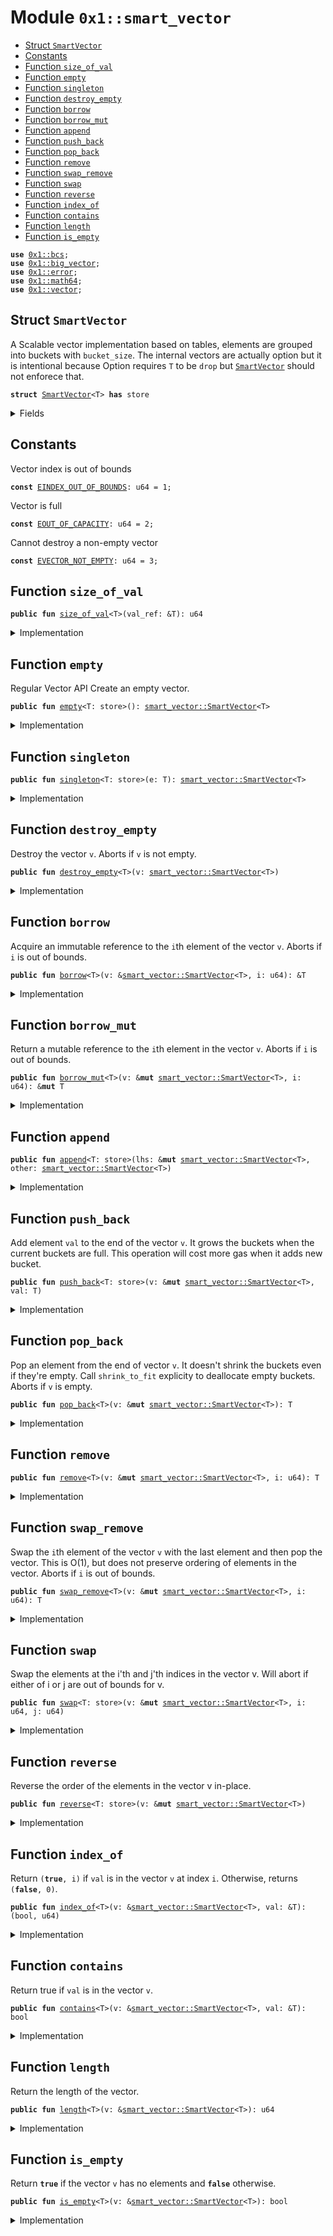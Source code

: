
<a name="0x1_smart_vector"></a>

# Module `0x1::smart_vector`



-  [Struct `SmartVector`](#0x1_smart_vector_SmartVector)
-  [Constants](#@Constants_0)
-  [Function `size_of_val`](#0x1_smart_vector_size_of_val)
-  [Function `empty`](#0x1_smart_vector_empty)
-  [Function `singleton`](#0x1_smart_vector_singleton)
-  [Function `destroy_empty`](#0x1_smart_vector_destroy_empty)
-  [Function `borrow`](#0x1_smart_vector_borrow)
-  [Function `borrow_mut`](#0x1_smart_vector_borrow_mut)
-  [Function `append`](#0x1_smart_vector_append)
-  [Function `push_back`](#0x1_smart_vector_push_back)
-  [Function `pop_back`](#0x1_smart_vector_pop_back)
-  [Function `remove`](#0x1_smart_vector_remove)
-  [Function `swap_remove`](#0x1_smart_vector_swap_remove)
-  [Function `swap`](#0x1_smart_vector_swap)
-  [Function `reverse`](#0x1_smart_vector_reverse)
-  [Function `index_of`](#0x1_smart_vector_index_of)
-  [Function `contains`](#0x1_smart_vector_contains)
-  [Function `length`](#0x1_smart_vector_length)
-  [Function `is_empty`](#0x1_smart_vector_is_empty)


<pre><code><b>use</b> <a href="../../move-stdlib/doc/bcs.md#0x1_bcs">0x1::bcs</a>;
<b>use</b> <a href="big_vector.md#0x1_big_vector">0x1::big_vector</a>;
<b>use</b> <a href="../../move-stdlib/doc/error.md#0x1_error">0x1::error</a>;
<b>use</b> <a href="math64.md#0x1_math64">0x1::math64</a>;
<b>use</b> <a href="../../move-stdlib/doc/vector.md#0x1_vector">0x1::vector</a>;
</code></pre>



<a name="0x1_smart_vector_SmartVector"></a>

## Struct `SmartVector`

A Scalable vector implementation based on tables, elements are grouped into buckets with <code>bucket_size</code>.
The internal vectors are actually option but it is intentional because Option requires <code>T</code> to be <code>drop</code> but
<code><a href="smart_vector.md#0x1_smart_vector_SmartVector">SmartVector</a></code> should not enforece that.


<pre><code><b>struct</b> <a href="smart_vector.md#0x1_smart_vector_SmartVector">SmartVector</a>&lt;T&gt; <b>has</b> store
</code></pre>



<details>
<summary>Fields</summary>


<dl>
<dt>
<code>inline_inner: <a href="../../move-stdlib/doc/vector.md#0x1_vector">vector</a>&lt;T&gt;</code>
</dt>
<dd>

</dd>
<dt>
<code>table_inner: <a href="../../move-stdlib/doc/vector.md#0x1_vector">vector</a>&lt;<a href="big_vector.md#0x1_big_vector_BigVector">big_vector::BigVector</a>&lt;T&gt;&gt;</code>
</dt>
<dd>

</dd>
</dl>


</details>

<a name="@Constants_0"></a>

## Constants


<a name="0x1_smart_vector_EINDEX_OUT_OF_BOUNDS"></a>

Vector index is out of bounds


<pre><code><b>const</b> <a href="smart_vector.md#0x1_smart_vector_EINDEX_OUT_OF_BOUNDS">EINDEX_OUT_OF_BOUNDS</a>: u64 = 1;
</code></pre>



<a name="0x1_smart_vector_EOUT_OF_CAPACITY"></a>

Vector is full


<pre><code><b>const</b> <a href="smart_vector.md#0x1_smart_vector_EOUT_OF_CAPACITY">EOUT_OF_CAPACITY</a>: u64 = 2;
</code></pre>



<a name="0x1_smart_vector_EVECTOR_NOT_EMPTY"></a>

Cannot destroy a non-empty vector


<pre><code><b>const</b> <a href="smart_vector.md#0x1_smart_vector_EVECTOR_NOT_EMPTY">EVECTOR_NOT_EMPTY</a>: u64 = 3;
</code></pre>



<a name="0x1_smart_vector_size_of_val"></a>

## Function `size_of_val`



<pre><code><b>public</b> <b>fun</b> <a href="smart_vector.md#0x1_smart_vector_size_of_val">size_of_val</a>&lt;T&gt;(val_ref: &T): u64
</code></pre>



<details>
<summary>Implementation</summary>


<pre><code><b>public</b> <b>fun</b> <a href="smart_vector.md#0x1_smart_vector_size_of_val">size_of_val</a>&lt;T&gt;(val_ref: &T): u64 {
    // Return <a href="../../move-stdlib/doc/vector.md#0x1_vector">vector</a> length of vectorized BCS representation.
    <a href="../../move-stdlib/doc/vector.md#0x1_vector_length">vector::length</a>(&<a href="../../move-stdlib/doc/bcs.md#0x1_bcs_to_bytes">bcs::to_bytes</a>(val_ref))
}
</code></pre>



</details>

<a name="0x1_smart_vector_empty"></a>

## Function `empty`

Regular Vector API
Create an empty vector.


<pre><code><b>public</b> <b>fun</b> <a href="smart_vector.md#0x1_smart_vector_empty">empty</a>&lt;T: store&gt;(): <a href="smart_vector.md#0x1_smart_vector_SmartVector">smart_vector::SmartVector</a>&lt;T&gt;
</code></pre>



<details>
<summary>Implementation</summary>


<pre><code><b>public</b> <b>fun</b> <a href="smart_vector.md#0x1_smart_vector_empty">empty</a>&lt;T: store&gt;(): <a href="smart_vector.md#0x1_smart_vector_SmartVector">SmartVector</a>&lt;T&gt; {
    <a href="smart_vector.md#0x1_smart_vector_SmartVector">SmartVector</a> {
        inline_inner: <a href="../../move-stdlib/doc/vector.md#0x1_vector">vector</a>[],
        table_inner: <a href="../../move-stdlib/doc/vector.md#0x1_vector">vector</a>[],
    }
}
</code></pre>



</details>

<a name="0x1_smart_vector_singleton"></a>

## Function `singleton`



<pre><code><b>public</b> <b>fun</b> <a href="smart_vector.md#0x1_smart_vector_singleton">singleton</a>&lt;T: store&gt;(e: T): <a href="smart_vector.md#0x1_smart_vector_SmartVector">smart_vector::SmartVector</a>&lt;T&gt;
</code></pre>



<details>
<summary>Implementation</summary>


<pre><code><b>public</b> <b>fun</b> <a href="smart_vector.md#0x1_smart_vector_singleton">singleton</a>&lt;T: store&gt;(e: T): <a href="smart_vector.md#0x1_smart_vector_SmartVector">SmartVector</a>&lt;T&gt; {
    <b>let</b> v = <a href="smart_vector.md#0x1_smart_vector_empty">empty</a>();
    <a href="smart_vector.md#0x1_smart_vector_push_back">push_back</a>(&<b>mut</b> v, e);
    v
}
</code></pre>



</details>

<a name="0x1_smart_vector_destroy_empty"></a>

## Function `destroy_empty`

Destroy the vector <code>v</code>.
Aborts if <code>v</code> is not empty.


<pre><code><b>public</b> <b>fun</b> <a href="smart_vector.md#0x1_smart_vector_destroy_empty">destroy_empty</a>&lt;T&gt;(v: <a href="smart_vector.md#0x1_smart_vector_SmartVector">smart_vector::SmartVector</a>&lt;T&gt;)
</code></pre>



<details>
<summary>Implementation</summary>


<pre><code><b>public</b> <b>fun</b> <a href="smart_vector.md#0x1_smart_vector_destroy_empty">destroy_empty</a>&lt;T&gt;(v: <a href="smart_vector.md#0x1_smart_vector_SmartVector">SmartVector</a>&lt;T&gt;) {
    <b>assert</b>!(<a href="smart_vector.md#0x1_smart_vector_is_empty">is_empty</a>(&v), <a href="../../move-stdlib/doc/error.md#0x1_error_invalid_argument">error::invalid_argument</a>(<a href="smart_vector.md#0x1_smart_vector_EVECTOR_NOT_EMPTY">EVECTOR_NOT_EMPTY</a>));
    <b>let</b> <a href="smart_vector.md#0x1_smart_vector_SmartVector">SmartVector</a> { inline_inner, table_inner} = v;
    <a href="../../move-stdlib/doc/vector.md#0x1_vector_destroy_empty">vector::destroy_empty</a>(inline_inner);
    <a href="../../move-stdlib/doc/vector.md#0x1_vector_destroy_empty">vector::destroy_empty</a>(table_inner);
}
</code></pre>



</details>

<a name="0x1_smart_vector_borrow"></a>

## Function `borrow`

Acquire an immutable reference to the <code>i</code>th element of the vector <code>v</code>.
Aborts if <code>i</code> is out of bounds.


<pre><code><b>public</b> <b>fun</b> <a href="smart_vector.md#0x1_smart_vector_borrow">borrow</a>&lt;T&gt;(v: &<a href="smart_vector.md#0x1_smart_vector_SmartVector">smart_vector::SmartVector</a>&lt;T&gt;, i: u64): &T
</code></pre>



<details>
<summary>Implementation</summary>


<pre><code><b>public</b> <b>fun</b> <a href="smart_vector.md#0x1_smart_vector_borrow">borrow</a>&lt;T&gt;(v: &<a href="smart_vector.md#0x1_smart_vector_SmartVector">SmartVector</a>&lt;T&gt;, i: u64): &T {
    <b>assert</b>!(i &lt; <a href="smart_vector.md#0x1_smart_vector_length">length</a>(v), <a href="../../move-stdlib/doc/error.md#0x1_error_invalid_argument">error::invalid_argument</a>(<a href="smart_vector.md#0x1_smart_vector_EINDEX_OUT_OF_BOUNDS">EINDEX_OUT_OF_BOUNDS</a>));
    <b>let</b> inline_len = <a href="../../move-stdlib/doc/vector.md#0x1_vector_length">vector::length</a>(&v.inline_inner);
    <b>if</b> (i &lt; inline_len) {
        <a href="../../move-stdlib/doc/vector.md#0x1_vector_borrow">vector::borrow</a>(&v.inline_inner, i)
    } <b>else</b> {
        <a href="big_vector.md#0x1_big_vector_borrow">big_vector::borrow</a>(<a href="../../move-stdlib/doc/vector.md#0x1_vector_borrow">vector::borrow</a>(&v.table_inner, 0), i - inline_len)
    }
}
</code></pre>



</details>

<a name="0x1_smart_vector_borrow_mut"></a>

## Function `borrow_mut`

Return a mutable reference to the <code>i</code>th element in the vector <code>v</code>.
Aborts if <code>i</code> is out of bounds.


<pre><code><b>public</b> <b>fun</b> <a href="smart_vector.md#0x1_smart_vector_borrow_mut">borrow_mut</a>&lt;T&gt;(v: &<b>mut</b> <a href="smart_vector.md#0x1_smart_vector_SmartVector">smart_vector::SmartVector</a>&lt;T&gt;, i: u64): &<b>mut</b> T
</code></pre>



<details>
<summary>Implementation</summary>


<pre><code><b>public</b> <b>fun</b> <a href="smart_vector.md#0x1_smart_vector_borrow_mut">borrow_mut</a>&lt;T&gt;(v: &<b>mut</b> <a href="smart_vector.md#0x1_smart_vector_SmartVector">SmartVector</a>&lt;T&gt;, i: u64): &<b>mut</b> T {
    <b>assert</b>!(i &lt; <a href="smart_vector.md#0x1_smart_vector_length">length</a>(v), <a href="../../move-stdlib/doc/error.md#0x1_error_invalid_argument">error::invalid_argument</a>(<a href="smart_vector.md#0x1_smart_vector_EINDEX_OUT_OF_BOUNDS">EINDEX_OUT_OF_BOUNDS</a>));
    <b>let</b> inline_len = <a href="../../move-stdlib/doc/vector.md#0x1_vector_length">vector::length</a>(&v.inline_inner);
    <b>if</b> (i &lt; inline_len) {
        <a href="../../move-stdlib/doc/vector.md#0x1_vector_borrow_mut">vector::borrow_mut</a>(&<b>mut</b> v.inline_inner, i)
    } <b>else</b> {
        <a href="big_vector.md#0x1_big_vector_borrow_mut">big_vector::borrow_mut</a>(<a href="../../move-stdlib/doc/vector.md#0x1_vector_borrow_mut">vector::borrow_mut</a>(&<b>mut</b> v.table_inner, 0), i - inline_len)
    }
}
</code></pre>



</details>

<a name="0x1_smart_vector_append"></a>

## Function `append`



<pre><code><b>public</b> <b>fun</b> <a href="smart_vector.md#0x1_smart_vector_append">append</a>&lt;T: store&gt;(lhs: &<b>mut</b> <a href="smart_vector.md#0x1_smart_vector_SmartVector">smart_vector::SmartVector</a>&lt;T&gt;, other: <a href="smart_vector.md#0x1_smart_vector_SmartVector">smart_vector::SmartVector</a>&lt;T&gt;)
</code></pre>



<details>
<summary>Implementation</summary>


<pre><code><b>public</b> <b>fun</b> <a href="smart_vector.md#0x1_smart_vector_append">append</a>&lt;T: store&gt;(lhs: &<b>mut</b> <a href="smart_vector.md#0x1_smart_vector_SmartVector">SmartVector</a>&lt;T&gt;, other: <a href="smart_vector.md#0x1_smart_vector_SmartVector">SmartVector</a>&lt;T&gt;) {
    <b>let</b> half_len = <a href="smart_vector.md#0x1_smart_vector_length">length</a>(&other) / 2;
    <b>let</b> i = 0;
    <b>while</b> (i &lt; half_len) {
        <a href="smart_vector.md#0x1_smart_vector_push_back">push_back</a>(lhs, <a href="smart_vector.md#0x1_smart_vector_swap_remove">swap_remove</a>(&<b>mut</b> other, i));
        i = i + 1;
    };
    <b>while</b> (<a href="smart_vector.md#0x1_smart_vector_length">length</a>(&other) &gt; 0) {
        <a href="smart_vector.md#0x1_smart_vector_push_back">push_back</a>(lhs, <a href="smart_vector.md#0x1_smart_vector_pop_back">pop_back</a>(&<b>mut</b> other));
    };
    <a href="smart_vector.md#0x1_smart_vector_destroy_empty">destroy_empty</a>(other);
}
</code></pre>



</details>

<a name="0x1_smart_vector_push_back"></a>

## Function `push_back`

Add element <code>val</code> to the end of the vector <code>v</code>. It grows the buckets when the current buckets are full.
This operation will cost more gas when it adds new bucket.


<pre><code><b>public</b> <b>fun</b> <a href="smart_vector.md#0x1_smart_vector_push_back">push_back</a>&lt;T: store&gt;(v: &<b>mut</b> <a href="smart_vector.md#0x1_smart_vector_SmartVector">smart_vector::SmartVector</a>&lt;T&gt;, val: T)
</code></pre>



<details>
<summary>Implementation</summary>


<pre><code><b>public</b> <b>fun</b> <a href="smart_vector.md#0x1_smart_vector_push_back">push_back</a>&lt;T: store&gt;(v: &<b>mut</b> <a href="smart_vector.md#0x1_smart_vector_SmartVector">SmartVector</a>&lt;T&gt;, val: T) {
    <b>let</b> len = <a href="smart_vector.md#0x1_smart_vector_length">length</a>(v);
    <b>let</b> inline_len = <a href="../../move-stdlib/doc/vector.md#0x1_vector_length">vector::length</a>(&v.inline_inner);
    <b>let</b> val_size = <a href="smart_vector.md#0x1_smart_vector_size_of_val">size_of_val</a>(&val);
    <b>if</b> (len == inline_len) {
        <b>if</b> (val_size * (inline_len + 1) &lt; 150 /* magic number */) {
            <b>assert</b>!(<a href="../../move-stdlib/doc/vector.md#0x1_vector_length">vector::length</a>(&v.table_inner) == 0, 123);
            <a href="../../move-stdlib/doc/vector.md#0x1_vector_push_back">vector::push_back</a>(&<b>mut</b> v.inline_inner, val);
            <b>return</b>
        };
        <b>let</b> estimated_avg_size = (<a href="smart_vector.md#0x1_smart_vector_size_of_val">size_of_val</a>(&v.inline_inner) + val_size) / (inline_len + 1);
        <b>let</b> bucket_size = max(1024 /* free_write_quota */ / estimated_avg_size, 1);
        <a href="../../move-stdlib/doc/vector.md#0x1_vector_push_back">vector::push_back</a>(&<b>mut</b> v.table_inner, <a href="big_vector.md#0x1_big_vector_empty">big_vector::empty</a>(bucket_size));
    };
    <a href="big_vector.md#0x1_big_vector_push_back">big_vector::push_back</a>(<a href="../../move-stdlib/doc/vector.md#0x1_vector_borrow_mut">vector::borrow_mut</a>(&<b>mut</b> v.table_inner, 0), val);
}
</code></pre>



</details>

<a name="0x1_smart_vector_pop_back"></a>

## Function `pop_back`

Pop an element from the end of vector <code>v</code>. It doesn't shrink the buckets even if they're empty.
Call <code>shrink_to_fit</code> explicity to deallocate empty buckets.
Aborts if <code>v</code> is empty.


<pre><code><b>public</b> <b>fun</b> <a href="smart_vector.md#0x1_smart_vector_pop_back">pop_back</a>&lt;T&gt;(v: &<b>mut</b> <a href="smart_vector.md#0x1_smart_vector_SmartVector">smart_vector::SmartVector</a>&lt;T&gt;): T
</code></pre>



<details>
<summary>Implementation</summary>


<pre><code><b>public</b> <b>fun</b> <a href="smart_vector.md#0x1_smart_vector_pop_back">pop_back</a>&lt;T&gt;(v: &<b>mut</b> <a href="smart_vector.md#0x1_smart_vector_SmartVector">SmartVector</a>&lt;T&gt;): T {
    <b>assert</b>!(!<a href="smart_vector.md#0x1_smart_vector_is_empty">is_empty</a>(v), <a href="../../move-stdlib/doc/error.md#0x1_error_invalid_argument">error::invalid_argument</a>(<a href="smart_vector.md#0x1_smart_vector_EINDEX_OUT_OF_BOUNDS">EINDEX_OUT_OF_BOUNDS</a>));
    <b>let</b> table_inner = &<b>mut</b> v.table_inner;
    <b>if</b> (<a href="../../move-stdlib/doc/vector.md#0x1_vector_length">vector::length</a>(table_inner) != 0) {
        <b>let</b> big_vec = <a href="../../move-stdlib/doc/vector.md#0x1_vector_pop_back">vector::pop_back</a>(table_inner);
        <b>let</b> val = <a href="big_vector.md#0x1_big_vector_pop_back">big_vector::pop_back</a>(&<b>mut</b> big_vec);
        <b>if</b> (<a href="big_vector.md#0x1_big_vector_is_empty">big_vector::is_empty</a>(&big_vec)) {
            <a href="big_vector.md#0x1_big_vector_destroy_empty">big_vector::destroy_empty</a>(big_vec)
        } <b>else</b> {
            <a href="../../move-stdlib/doc/vector.md#0x1_vector_push_back">vector::push_back</a>(table_inner, big_vec);
        };
        val
    } <b>else</b> {
        <a href="../../move-stdlib/doc/vector.md#0x1_vector_pop_back">vector::pop_back</a>(&<b>mut</b> v.inline_inner)
    }
}
</code></pre>



</details>

<a name="0x1_smart_vector_remove"></a>

## Function `remove`



<pre><code><b>public</b> <b>fun</b> <a href="smart_vector.md#0x1_smart_vector_remove">remove</a>&lt;T&gt;(v: &<b>mut</b> <a href="smart_vector.md#0x1_smart_vector_SmartVector">smart_vector::SmartVector</a>&lt;T&gt;, i: u64): T
</code></pre>



<details>
<summary>Implementation</summary>


<pre><code><b>public</b> <b>fun</b> <a href="smart_vector.md#0x1_smart_vector_remove">remove</a>&lt;T&gt;(v: &<b>mut</b> <a href="smart_vector.md#0x1_smart_vector_SmartVector">SmartVector</a>&lt;T&gt;, i: u64): T {
    <b>let</b> len = <a href="smart_vector.md#0x1_smart_vector_length">length</a>(v);
    <b>assert</b>!(i &lt; len, <a href="../../move-stdlib/doc/error.md#0x1_error_invalid_argument">error::invalid_argument</a>(<a href="smart_vector.md#0x1_smart_vector_EINDEX_OUT_OF_BOUNDS">EINDEX_OUT_OF_BOUNDS</a>));
    <b>let</b> inline_len = <a href="../../move-stdlib/doc/vector.md#0x1_vector_length">vector::length</a>(&v.inline_inner);
    <b>if</b> (i &lt; inline_len) {
        <a href="../../move-stdlib/doc/vector.md#0x1_vector_remove">vector::remove</a>(&<b>mut</b> v.inline_inner, i)
    } <b>else</b> {
        <a href="big_vector.md#0x1_big_vector_remove">big_vector::remove</a>(<a href="../../move-stdlib/doc/vector.md#0x1_vector_borrow_mut">vector::borrow_mut</a>(&<b>mut</b> v.table_inner, 0), i - inline_len)
    }
}
</code></pre>



</details>

<a name="0x1_smart_vector_swap_remove"></a>

## Function `swap_remove`

Swap the <code>i</code>th element of the vector <code>v</code> with the last element and then pop the vector.
This is O(1), but does not preserve ordering of elements in the vector.
Aborts if <code>i</code> is out of bounds.


<pre><code><b>public</b> <b>fun</b> <a href="smart_vector.md#0x1_smart_vector_swap_remove">swap_remove</a>&lt;T&gt;(v: &<b>mut</b> <a href="smart_vector.md#0x1_smart_vector_SmartVector">smart_vector::SmartVector</a>&lt;T&gt;, i: u64): T
</code></pre>



<details>
<summary>Implementation</summary>


<pre><code><b>public</b> <b>fun</b> <a href="smart_vector.md#0x1_smart_vector_swap_remove">swap_remove</a>&lt;T&gt;(v: &<b>mut</b> <a href="smart_vector.md#0x1_smart_vector_SmartVector">SmartVector</a>&lt;T&gt;, i: u64): T {
    <b>let</b> len = <a href="smart_vector.md#0x1_smart_vector_length">length</a>(v);
    <b>assert</b>!(i &lt; len, <a href="../../move-stdlib/doc/error.md#0x1_error_invalid_argument">error::invalid_argument</a>(<a href="smart_vector.md#0x1_smart_vector_EINDEX_OUT_OF_BOUNDS">EINDEX_OUT_OF_BOUNDS</a>));
    <b>let</b> inline_len = <a href="../../move-stdlib/doc/vector.md#0x1_vector_length">vector::length</a>(&v.inline_inner);
    <b>let</b> table_inner = &<b>mut</b> v.table_inner;
    <b>let</b> inline_inner = &<b>mut</b> v.inline_inner;
    <b>if</b> (i &gt;= inline_len) {
        <b>let</b> big_vec = <a href="../../move-stdlib/doc/vector.md#0x1_vector_pop_back">vector::pop_back</a>(table_inner);
        <b>let</b> val = <a href="big_vector.md#0x1_big_vector_swap_remove">big_vector::swap_remove</a>(&<b>mut</b> big_vec, i - inline_len);
        <b>if</b> (<a href="big_vector.md#0x1_big_vector_is_empty">big_vector::is_empty</a>(&big_vec)) {
            <a href="big_vector.md#0x1_big_vector_destroy_empty">big_vector::destroy_empty</a>(big_vec)
        } <b>else</b> {
            <a href="../../move-stdlib/doc/vector.md#0x1_vector_push_back">vector::push_back</a>(table_inner, big_vec);
        };
        val
    } <b>else</b> {
        <b>let</b> val = <a href="../../move-stdlib/doc/vector.md#0x1_vector_swap_remove">vector::swap_remove</a>(inline_inner, i);
        <b>if</b> (inline_len &lt; len) {
            <b>let</b> big_vec = <a href="../../move-stdlib/doc/vector.md#0x1_vector_pop_back">vector::pop_back</a>(table_inner);
            <b>let</b> last_from_big_vec = <a href="big_vector.md#0x1_big_vector_pop_back">big_vector::pop_back</a>(&<b>mut</b> big_vec);
            <b>if</b> (<a href="big_vector.md#0x1_big_vector_is_empty">big_vector::is_empty</a>(&big_vec)) {
                <a href="big_vector.md#0x1_big_vector_destroy_empty">big_vector::destroy_empty</a>(big_vec)
            } <b>else</b> {
                <a href="../../move-stdlib/doc/vector.md#0x1_vector_push_back">vector::push_back</a>(table_inner, big_vec);
            };
            <a href="../../move-stdlib/doc/vector.md#0x1_vector_push_back">vector::push_back</a>(inline_inner, last_from_big_vec);
            <a href="../../move-stdlib/doc/vector.md#0x1_vector_swap">vector::swap</a>(inline_inner, i, inline_len - 1);
        };
        val
    }
}
</code></pre>



</details>

<a name="0x1_smart_vector_swap"></a>

## Function `swap`

Swap the elements at the i'th and j'th indices in the vector v. Will abort if either of i or j are out of bounds
for v.


<pre><code><b>public</b> <b>fun</b> <a href="smart_vector.md#0x1_smart_vector_swap">swap</a>&lt;T: store&gt;(v: &<b>mut</b> <a href="smart_vector.md#0x1_smart_vector_SmartVector">smart_vector::SmartVector</a>&lt;T&gt;, i: u64, j: u64)
</code></pre>



<details>
<summary>Implementation</summary>


<pre><code><b>public</b> <b>fun</b> <a href="smart_vector.md#0x1_smart_vector_swap">swap</a>&lt;T: store&gt;(v: &<b>mut</b> <a href="smart_vector.md#0x1_smart_vector_SmartVector">SmartVector</a>&lt;T&gt;, i: u64, j: u64) {
    <b>if</b> (i &gt; j) {
        <b>return</b> <a href="smart_vector.md#0x1_smart_vector_swap">swap</a>(v, j, i)
    };
    <b>let</b> len = <a href="smart_vector.md#0x1_smart_vector_length">length</a>(v);
    <b>assert</b>!(j &lt; len, <a href="../../move-stdlib/doc/error.md#0x1_error_invalid_argument">error::invalid_argument</a>(<a href="smart_vector.md#0x1_smart_vector_EINDEX_OUT_OF_BOUNDS">EINDEX_OUT_OF_BOUNDS</a>));
    <b>let</b> inline_len = <a href="../../move-stdlib/doc/vector.md#0x1_vector_length">vector::length</a>(&v.inline_inner);
    <b>if</b> (i &gt;= inline_len) {
        <a href="big_vector.md#0x1_big_vector_swap">big_vector::swap</a>(<a href="../../move-stdlib/doc/vector.md#0x1_vector_borrow_mut">vector::borrow_mut</a>(&<b>mut</b> v.table_inner, 0), i - inline_len, j - inline_len);
    } <b>else</b> <b>if</b> (j &lt; inline_len) {
        <a href="../../move-stdlib/doc/vector.md#0x1_vector_swap">vector::swap</a>(&<b>mut</b> v.inline_inner, i, j);
    } <b>else</b> {
        <b>let</b> big_vec = <a href="../../move-stdlib/doc/vector.md#0x1_vector_borrow_mut">vector::borrow_mut</a>(&<b>mut</b> v.table_inner, 0);
        <b>let</b> small_vec = &<b>mut</b> v.inline_inner;
        <b>let</b> element_i = <a href="../../move-stdlib/doc/vector.md#0x1_vector_swap_remove">vector::swap_remove</a>(small_vec, i);
        <b>let</b> element_j = <a href="big_vector.md#0x1_big_vector_swap_remove">big_vector::swap_remove</a>(big_vec, j - inline_len);
        <a href="../../move-stdlib/doc/vector.md#0x1_vector_push_back">vector::push_back</a>(small_vec, element_j);
        <a href="../../move-stdlib/doc/vector.md#0x1_vector_swap">vector::swap</a>(small_vec, i, inline_len - 1);
        <a href="big_vector.md#0x1_big_vector_push_back">big_vector::push_back</a>(big_vec, element_i);
        <a href="big_vector.md#0x1_big_vector_swap">big_vector::swap</a>(big_vec, i, len - inline_len - 1);
    }
}
</code></pre>



</details>

<a name="0x1_smart_vector_reverse"></a>

## Function `reverse`

Reverse the order of the elements in the vector v in-place.


<pre><code><b>public</b> <b>fun</b> <a href="smart_vector.md#0x1_smart_vector_reverse">reverse</a>&lt;T: store&gt;(v: &<b>mut</b> <a href="smart_vector.md#0x1_smart_vector_SmartVector">smart_vector::SmartVector</a>&lt;T&gt;)
</code></pre>



<details>
<summary>Implementation</summary>


<pre><code><b>public</b> <b>fun</b> <a href="smart_vector.md#0x1_smart_vector_reverse">reverse</a>&lt;T: store&gt;(v: &<b>mut</b> <a href="smart_vector.md#0x1_smart_vector_SmartVector">SmartVector</a>&lt;T&gt;) {
    <b>let</b> i = 0;
    <b>let</b> len = <a href="smart_vector.md#0x1_smart_vector_length">length</a>(v);
    <b>let</b> half_len = len / 2;
    <b>let</b> k = 0;
    <b>while</b> (k &lt; half_len) {
        <a href="smart_vector.md#0x1_smart_vector_swap">swap</a>(v, i + k, len - 1 - k);
        k = k + 1;
    }
}
</code></pre>



</details>

<a name="0x1_smart_vector_index_of"></a>

## Function `index_of`

Return <code>(<b>true</b>, i)</code> if <code>val</code> is in the vector <code>v</code> at index <code>i</code>.
Otherwise, returns <code>(<b>false</b>, 0)</code>.


<pre><code><b>public</b> <b>fun</b> <a href="smart_vector.md#0x1_smart_vector_index_of">index_of</a>&lt;T&gt;(v: &<a href="smart_vector.md#0x1_smart_vector_SmartVector">smart_vector::SmartVector</a>&lt;T&gt;, val: &T): (bool, u64)
</code></pre>



<details>
<summary>Implementation</summary>


<pre><code><b>public</b> <b>fun</b> <a href="smart_vector.md#0x1_smart_vector_index_of">index_of</a>&lt;T&gt;(v: &<a href="smart_vector.md#0x1_smart_vector_SmartVector">SmartVector</a>&lt;T&gt;, val: &T): (bool, u64) {
    <b>let</b> i = 0;
    <b>let</b> len = <a href="smart_vector.md#0x1_smart_vector_length">length</a>(v);
    <b>while</b> (i &lt; len) {
        <b>if</b> (<a href="smart_vector.md#0x1_smart_vector_borrow">borrow</a>(v, i) == val) {
            <b>return</b> (<b>true</b>, i)
        };
        i = i + 1;
    };
    (<b>false</b>, 0)
}
</code></pre>



</details>

<a name="0x1_smart_vector_contains"></a>

## Function `contains`

Return true if <code>val</code> is in the vector <code>v</code>.


<pre><code><b>public</b> <b>fun</b> <a href="smart_vector.md#0x1_smart_vector_contains">contains</a>&lt;T&gt;(v: &<a href="smart_vector.md#0x1_smart_vector_SmartVector">smart_vector::SmartVector</a>&lt;T&gt;, val: &T): bool
</code></pre>



<details>
<summary>Implementation</summary>


<pre><code><b>public</b> <b>fun</b> <a href="smart_vector.md#0x1_smart_vector_contains">contains</a>&lt;T&gt;(v: &<a href="smart_vector.md#0x1_smart_vector_SmartVector">SmartVector</a>&lt;T&gt;, val: &T): bool {
    <b>if</b> (<a href="smart_vector.md#0x1_smart_vector_is_empty">is_empty</a>(v)) <b>return</b> <b>false</b>;
    <b>let</b> (exist, _) = <a href="smart_vector.md#0x1_smart_vector_index_of">index_of</a>(v, val);
    exist
}
</code></pre>



</details>

<a name="0x1_smart_vector_length"></a>

## Function `length`

Return the length of the vector.


<pre><code><b>public</b> <b>fun</b> <a href="smart_vector.md#0x1_smart_vector_length">length</a>&lt;T&gt;(v: &<a href="smart_vector.md#0x1_smart_vector_SmartVector">smart_vector::SmartVector</a>&lt;T&gt;): u64
</code></pre>



<details>
<summary>Implementation</summary>


<pre><code><b>public</b> <b>fun</b> <a href="smart_vector.md#0x1_smart_vector_length">length</a>&lt;T&gt;(v: &<a href="smart_vector.md#0x1_smart_vector_SmartVector">SmartVector</a>&lt;T&gt;): u64 {
    <a href="../../move-stdlib/doc/vector.md#0x1_vector_length">vector::length</a>(&v.inline_inner) + <b>if</b> (<a href="../../move-stdlib/doc/vector.md#0x1_vector_is_empty">vector::is_empty</a>(&v.table_inner)) {
        0
    } <b>else</b> {
        <a href="big_vector.md#0x1_big_vector_length">big_vector::length</a>(<a href="../../move-stdlib/doc/vector.md#0x1_vector_borrow">vector::borrow</a>(&v.table_inner, 0))
    }
}
</code></pre>



</details>

<a name="0x1_smart_vector_is_empty"></a>

## Function `is_empty`

Return <code><b>true</b></code> if the vector <code>v</code> has no elements and <code><b>false</b></code> otherwise.


<pre><code><b>public</b> <b>fun</b> <a href="smart_vector.md#0x1_smart_vector_is_empty">is_empty</a>&lt;T&gt;(v: &<a href="smart_vector.md#0x1_smart_vector_SmartVector">smart_vector::SmartVector</a>&lt;T&gt;): bool
</code></pre>



<details>
<summary>Implementation</summary>


<pre><code><b>public</b> <b>fun</b> <a href="smart_vector.md#0x1_smart_vector_is_empty">is_empty</a>&lt;T&gt;(v: &<a href="smart_vector.md#0x1_smart_vector_SmartVector">SmartVector</a>&lt;T&gt;): bool {
    <a href="smart_vector.md#0x1_smart_vector_length">length</a>(v) == 0
}
</code></pre>



</details>


[move-book]: https://move-language.github.io/move/introduction.html
